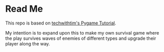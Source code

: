 # Read Me
This repo is based on [techwithtim's Pygame Tutorial](https://github.com/techwithtim/PygameForBeginners). 

My intention is to expand upon this to make my own survival game where the play survives waves of enemies of different types and upgrade their player along the way. 
